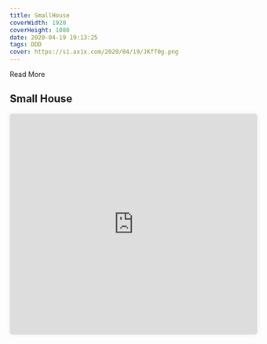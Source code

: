 ```yaml
---
title: SmallHouse
coverWidth: 1920
coverHeight: 1080
date: 2020-04-19 19:13:25
tags: DDD
cover: https://s1.ax1x.com/2020/04/19/JKfT0g.png
---
```


Read More
<!-- more -->

## Small House

<iframe style="width:100%;height:450px;box-shadow:0px 0px 10px #eee;border-radius:5px" src="https://www.ddd.online/jq/webEdit/project/embedProject/S1dhwn58-lZY3uMSL-aycexlJn-x9YpiqQF" frameborder="0" allowvr allowfullscreen mozallowfullscreen="true" webkitallowfullscreen="true" onmousewheel="">
</iframe>
